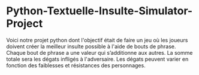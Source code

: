 # Python-Textuelle-Insulte-Simulator-Project


Voici notre projet python dont l'objectif était de faire un jeu où les joueurs doivent créer la meilleur insulte possible à l'aide de bouts de phrase.
Chaque bout de phrase a une valeur qui s’additionne aux autres. La somme totale sera les dégats infligés à l'adversaire.
Les dégats peuvent varier en fonction des faiblesses et résistances des personnages.
